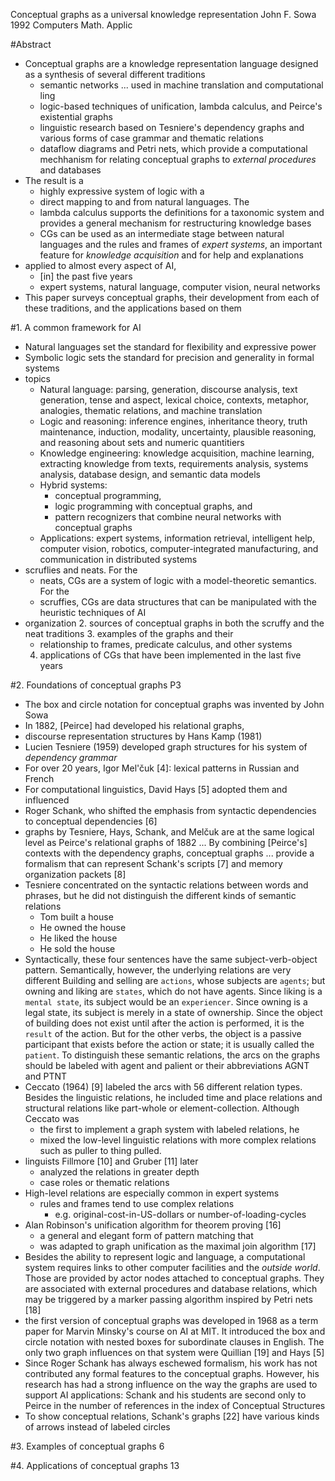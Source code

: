 Conceptual graphs as a universal knowledge representation
John F. Sowa
1992 Computers Math. Applic

#Abstract

* Conceptual graphs are a knowledge representation language designed as a
  synthesis of several different traditions
  * semantic networks ... used in machine translation and computational ling
  * logic-based techniques of unification, lambda calculus, and Peirce's
    existential graphs
  * linguistic research based on Tesniere's dependency graphs and various forms
    of case grammar and thematic relations
  * dataflow diagrams and Petri nets, which provide a computational mechhanism
    for relating conceptual graphs to _external procedures_ and databases
* The result is a
  * highly expressive system of logic with a
  * direct mapping to and from natural languages. The
  * lambda calculus supports the definitions for a taxonomic system and
    provides a general mechanism for restructuring knowledge bases
  * CGs can be used as an intermediate stage between natural languages and the
    rules and frames of _expert systems_, an important feature for _knowledge
    acquisition_ and for help and explanations
* applied to almost every aspect of AI,
  * [in] the past five years
  * expert systems, natural language, computer vision, neural networks
* This paper surveys conceptual graphs, their development from each of these
  traditions, and the applications based on them

#1. A common framework for AI

* Natural languages set the standard for flexibility and expressive power
* Symbolic logic sets the standard for precision and generality in formal
  systems
* topics
  * Natural language: parsing, generation, discourse analysis, text generation,
    tense and aspect, lexical choice, contexts, metaphor, analogies, thematic
    relations, and machine translation
  * Logic and reasoning: inference engines, inheritance theory, truth
    maintenance, induction, modality, uncertainty, plausible reasoning, and
    reasoning about sets and numeric quantitiers
  * Knowledge engineering: knowledge acquisition, machine learning, extracting
    knowledge from texts, requirements analysis, systems analysis, database
    design, and semantic data models
  * Hybrid systems: 
    * conceptual programming, 
    * logic programming with conceptual graphs, and 
    * pattern recognizers that combine neural networks with conceptual graphs
  * Applications: expert systems, information retrieval, intelligent help,
    computer vision, robotics, computer-integrated manufacturing, and
    communication in distributed systems
* scruflies and neats. For the
  * neats, CGs are a system of logic with a model-theoretic semantics. For the
  * scruffies, CGs are data structures that can be manipulated with the
    heuristic techniques of AI
* organization
  2. sources of conceptual graphs in both the scruffy and the neat traditions
  3. examples of the graphs and their 
    * relationship to frames, predicate calculus, and other systems
  4. applications of CGs that have been implemented in the last five years

#2. Foundations of conceptual graphs P3

* The box and circle notation for conceptual graphs was invented by John Sowa
* In 1882, [Peirce] had developed his relational graphs,
* discourse representation structures by Hans Kamp (1981)
* Lucien Tesniere (1959) developed graph structures for his system of
  _dependency grammar_
* For over 20 years, Igor Mel'čuk [4]: lexical patterns in Russian and French
* For computational linguistics, David Hays [5] adopted them and influenced
* Roger Schank, who shifted the emphasis from syntactic dependencies to
  conceptual dependencies [6]
* graphs by Tesniere, Hays, Schank, and Melčuk are at the same logical level
  as Peirce's relational graphs of 1882 ...  By combining [Peirce's]
  contexts with the dependency graphs, conceptual graphs ... provide a
  formalism that can represent Schank's scripts [7] and memory organization
  packets [8]
* Tesniere concentrated on the syntactic relations between words and phrases,
  but he did not distinguish the different kinds of semantic relations
  * Tom built a house
  * He owned the house
  * He liked the house
  * He sold the house
* Syntactically, these four sentences have the same subject-verb-object
  pattern.  Semantically, however, the underlying relations are very different
  Building and selling are `actions`, whose subjects are `agents`; but owning
  and liking are `states`, which do not have agents. Since liking is a `mental
  state`, its subject would be an `experiencer`. Since owning is a legal state,
  its subject is merely in a state of ownership. Since the object of building
  does not exist until after the action is performed, it is the `result` of the
  action. But for the other verbs, the object is a passive participant that
  exists before the action or state; it is usually called the `patient`. To
  distinguish these semantic relations, the arcs on the graphs should be
  labeled with agent and palient or their abbreviations AGNT and PTNT
* Ceccato (1964) [9] labeled the arcs with 56 different relation types. Besides
  the linguistic relations, he included time and place relations and structural
  relations like part-whole or element-collection. Although Ceccato was
  * the first to implement a graph system with labeled relations, he
  * mixed the low-level linguistic relations with more complex relations such
    as puller to thing pulled. 
* linguists Fillmore [10] and Gruber [11] later 
  * analyzed the relations in greater depth
  * case roles or thematic relations
* High-level relations are especially common in expert systems
  * rules and frames tend to use complex relations 
    * e.g. original-cost-in-US-dollars or number-of-loading-cycles
* Alan Robinson's unification algorithm for theorem proving [16] 
  * a general and elegant form of pattern matching that 
  * was adapted to graph unification as the maximal join algorithm [17]
* Besides the ability to represent logic and language, a computational system
  requires links to other computer facilities and the _outside world_. Those are
  provided by actor nodes attached to conceptual graphs. They are associated
  with external procedures and database relations, which may be triggered by a
  marker passing algorithm inspired by Petri nets [18]
* the first version of conceptual graphs was developed in 1968 as a term paper
  for Marvin Minsky's course on AI at MIT. It introduced the box and circle
  notation with nested boxes for subordinate clauses in English. The only two
  graph influences on that system were Quillian [19] and Hays [5]
* Since Roger Schank has always eschewed formalism, his work has not
  contributed any formal features to the conceptual graphs. However, his
  research has had a strong influence on the way the graphs are used to support
  AI applications: Schank and his students are second only to Peirce in the
  number of references in the index of Conceptual Structures
* To show conceptual relations, Schank's graphs [22] have various kinds of
  arrows instead of labeled circles

#3. Examples of conceptual graphs 6

#4. Applications of conceptual graphs 13

